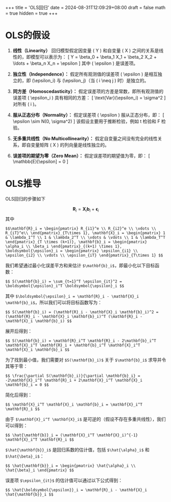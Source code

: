 +++
title = 'OLS回归'
date = 2024-08-31T12:09:29+08:00
draft = false
math = true
hidden = true
+++

# OLS的假设

1. **线性（Linearity）** 
   回归模型假定因变量 \( Y \) 和自变量 \( X \) 之间的关系是线性的，即模型可以表示为：
   \[
   Y = \beta_0 + \beta_1 X_1 + \beta_2 X_2 + \ldots + \beta_n X_n + \epsilon
   \]
   其中 \( \epsilon \) 是误差项。

2. **独立性（Independence）：** 
   假定所有观测值的误差项 \( \epsilon \) 是相互独立的，即 \(\epsilon_i\) 与 \(\epsilon_j\)（当 \( i \neq j \) 时）是独立的。

3. **同方差（Homoscedasticity）：** 
   假定误差项的方差是常数，即所有观测值的误差项 \( \epsilon_i \) 具有相同的方差：
   \[
   \text{Var}(\epsilon_i) = \sigma^2
   \]
   对所有 \( i \)。

4. **服从正态分布（Normality）：** 
   假定误差项 \( \epsilon \) 服从正态分布，即：
   \[
   \epsilon \sim N(0, \sigma^2)
   \]
   该假设主要用于推断检验，例如 t 检验和 F 检验。

5. **无多重共线性（No Multicollinearity）：** 
   假定自变量之间没有完全的线性关系，即自变量矩阵 \( X \) 的列向量是线性独立的。

6. **误差项的期望为零（Zero Mean）：**
   假定误差项的期望值为零，即：
   \[
   \mathbb{E}[\epsilon] = 0
   \]


# OLS推导
OLS回归的步骤如下

$$
\mathbf{R}_i = \mathbf{X}_i \mathbf{b}_i + \boldsymbol{\epsilon}_i
$$
其中

`$$\mathbf{R}_i = \begin{pmatrix}
R_{i1}^e \\
R_{i2}^e \\
\vdots \\
R_{iT}^e\\
\end{pmatrix}_{T\times 1},
\mathbf{X}_i = \begin{pmatrix}
1 & \lambda_1^T \\
1 & \lambda_2^T \\
\vdots & \vdots \\
1 & \lambda_T^T
\end{pmatrix}_{T \times (k+1)},
\mathbf{b}_i = \begin{pmatrix}
\alpha_i \\
\beta_i
\end{pmatrix}_{(k+1) \times 1}, 
\boldsymbol{\epsilon}_i = \begin{pmatrix}
\epsilon_{i1} \\
\epsilon_{i2} \\
\vdots \\
\epsilon_{iT}
\end{pmatrix}_{T\times 1}
$$`

我们希望通过最小化误差平方和来估计 `$\mathbf{b}_i$`，即最小化以下目标函数：

`$$
S(\mathbf{b}_i) = \sum_{t=1}^T \epsilon_{it}^2 = \boldsymbol{\epsilon}_i^T \boldsymbol{\epsilon}_i
$$`

其中 `$\boldsymbol{\epsilon}_i = \mathbf{R}_i - \mathbf{X}_i \mathbf{b}_i$`，所以我们可以将目标函数写为：

`$$
S(\mathbf{b}_i) = (\mathbf{R}_i - \mathbf{X}_i \mathbf{b}_i)^2 = (\mathbf{R}_i - \mathbf{X}_i \mathbf{b}_i)^T (\mathbf{R}_i - \mathbf{X}_i \mathbf{b}_i)
$$`

展开后得到：

`$$
S(\mathbf{b}_i) = \mathbf{R}_i^T \mathbf{R}_i - 2\mathbf{b}_i^T \mathbf{X}_i^T \mathbf{R}_i + \mathbf{b}_i^T \mathbf{X}_i^T \mathbf{X}_i \mathbf{b}_i
$$`

为了找到最小值，我们需要对 `$S(\mathbf{b}_i)$` 关于 `$\mathbf{b}_i$` 求导并令其等于零：

`$$
\frac{\partial S(\mathbf{b}_i)}{\partial \mathbf{b}_i} = -2\mathbf{X}_i^T \mathbf{R}_i + 2\mathbf{X}_i^T \mathbf{X}_i \mathbf{b}_i = 0
$$`

简化后得到：

`$$
\mathbf{X}_i^T \mathbf{X}_i \mathbf{b}_i = \mathbf{X}_i^T \mathbf{R}_i
$$`

由于 `$\mathbf{X}_i^T \mathbf{X}_i$` 是可逆的（假设不存在多重共线性），我们可以得到：

`$$
\hat{\mathbf{b}}_i = (\mathbf{X}_i^T \mathbf{X}_i)^{-1} \mathbf{X}_i^T \mathbf{R}_i
$$`

`$\hat{\mathbf{b}}_i$` 是回归系数的估计值，包括 `$\hat{\alpha}_i$` 和 `$\hat{\beta}_i$`：

`$$
\hat{\mathbf{b}}_i = \begin{pmatrix}
\hat{\alpha}_i \\
\hat{\beta}_i
\end{pmatrix}
$$`

误差项 `$\epsilon_{it}$` 的估计值可以通过以下公式得到：

`$$
\hat{\boldsymbol{\epsilon}}_i = \mathbf{R}_i - \mathbf{X}_i \hat{\mathbf{b}}_i
$$`